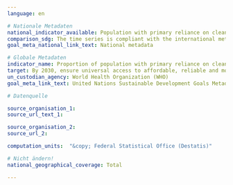 ```yaml
---
language: en

# Nationale Metadaten
national_indicator_available: Population with primary reliance on clean fuels and technology
comparison_sdg: The time series is compliant with the international metadata description.
goal_meta_national_link_text: National metadata

# Globale Metadaten
indicator_name: Proportion of population with primary reliance on clean fuels and technology
target: By 2030, ensure universal access to affordable, reliable and modern energy services
un_custodian_agency: World Health Organization (WHO)
goal_meta_link_text: United Nations Sustainable Development Goals Metadata

# Datenquelle

source_organisation_1:
source_url_text_1:

source_organisation_2:
source_url_2:

computation_units:  "&copy; Federal Statistical Office (Destatis)"

# Nicht ändern!
national_geographical_coverage: Total

---
```

